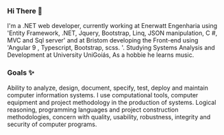 ### Hi There 👋
I'm a .NET web developer, currently working at Enerwatt Engenharia using 'Entity Framework, .NET, Jquery, Bootstrap, Linq, JSON manipulation, C #, MVC and Sql server' and at Bristom developing the Front-end using 'Angular 9 , Typescript, Bootstrap, scss. '. Studying Systems Analysis and Development at University UniGoiás, As a hobbie he learns music.

### Goals ✨
Ability to analyze, design, document, specify, test, deploy and maintain computer information systems. I use computational tools, computer equipment and project methodology in the production of systems. Logical reasoning, programming languages ​​and project construction methodologies, concern with quality, usability, robustness, integrity and security of computer programs.
